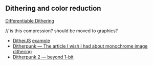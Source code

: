 
Dithering and color reduction
-----------------------------

[Differentiable Dithering](https://www.peterstefek.me/differentiable-dithering.html)

// is this compression? should be moved to graphics?
* [DitherJS](https://github.com/danielepiccone/ditherjs) [example](http://danielepiccone.github.io/ditherjs/)
* [Ditherpunk — The article I wish I had about monochrome image dithering](https://surma.dev/things/ditherpunk/)
* [Ditherpunk 2 — beyond 1-bit](https://www.makeworld.gq/2021/02/dithering.html)
